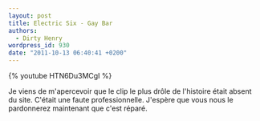 ```yaml
---
layout: post
title: Electric Six - Gay Bar
authors:
  - Dirty Henry
wordpress_id: 930
date: "2011-10-13 06:40:41 +0200"
---
```


{% youtube HTN6Du3MCgI %}

Je viens de m'apercevoir que le clip le plus drôle de l'histoire était absent du
site. C'était une faute professionnelle. J'espère que vous nous le pardonnerez
maintenant que c'est réparé.
